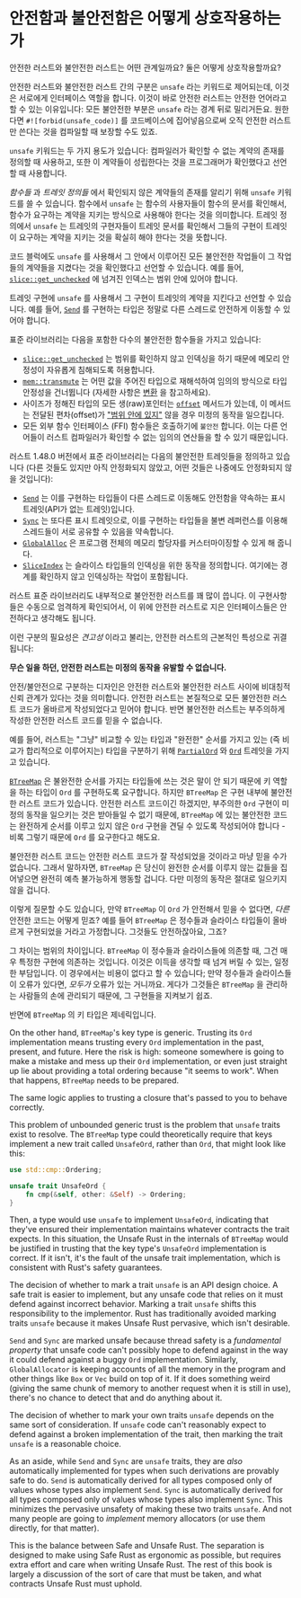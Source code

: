 # 안전함과 불안전함은 어떻게 상호작용하는가

안전한 러스트와 불안전한 러스트는 어떤 관계일까요? 둘은 어떻게 상호작용할까요?

안전한 러스트와 불안전한 러스트 간의 구분은 `unsafe` 라는 키워드로 제어되는데, 이것은 서로에게 인터페이스 역할을 합니다. 
이것이 바로 안전한 러스트는 안전한 언어라고 할 수 있는 이유입니다: 모든 불안전한 부분은 `unsafe` 라는 경계 뒤로 밀리거든요. 
원한다면 `#![forbid(unsafe_code)]` 를 코드베이스에 집어넣음으로써 오직 안전한 러스트만 쓴다는 것을 컴파일할 때 보장할 수도 있죠.

`unsafe` 키워드는 두 가지 용도가 있습니다: 컴파일러가 확인할 수 없는 계약의 존재를 정의할 때 사용하고, 또한 
이 계약들이 성립한다는 것을 프로그래머가 확인했다고 선언할 때 사용합니다.

_함수들_ 과 _트레잇 정의들_ 에서 확인되지 않은 계약들의 존재를 알리기 위해 `unsafe` 키워드를 쓸 수 있습니다. 
함수에서 `unsafe` 는 함수의 사용자들이 함수의 문서를 확인해서, 함수가 요구하는 계약을 지키는 방식으로 사용해야 
한다는 것을 의미합니다. 트레잇 정의에서 `unsafe` 는 트레잇의 구현자들이 트레잇 문서를 확인해서 그들의 구현이 
트레잇이 요구하는 계약을 지키는 것을 확실히 해야 한다는 것을 뜻합니다.

코드 블럭에도 `unsafe` 를 사용해서 그 안에서 이루어진 모든 불안전한 작업들이 그 작업들의 계약들을 지켰다는 
것을 확인했다고 선언할 수 있습니다. 예를 들어, [`slice::get_unchecked`][get_unchecked] 에 넘겨진 인덱스는 
범위 안에 있어야 합니다.

트레잇 구현에 `unsafe` 를 사용해서 그 구현이 트레잇의 계약을 지킨다고 선언할 수 있습니다. 예를 들어, [`Send`] 를 
구현하는 타입은 정말로 다른 스레드로 안전하게 이동할 수 있어야 합니다.

표준 라이브러리는 다음을 포함한 다수의 불안전한 함수들을 가지고 있습니다:

* [`slice::get_unchecked`][get_unchecked] 는 범위를 확인하지 않고 인덱싱을 하기 때문에 메모리 안정성이 자유롭게 침해되도록 허용합니다.
* [`mem::transmute`][transmute] 는 어떤 값을 주어진 타입으로 재해석하여 임의의 방식으로 타입 안정성을 건너뜁니다 (자세한 사항은 [변환][conversions] 을 참고하세요).
* 사이즈가 정해진 타입의 모든 생(raw)포인터는 [`offset`][ptr_offset] 메서드가 있는데, 이 메서드는 전달된 편차(offset)가 ["범위 안에 있지"][ptr_offset] 않을 경우 미정의 동작을 일으킵니다.
* 모든 외부 함수 인터페이스 (FFI) 함수들은 호출하기에 `불안전` 합니다. 이는 다른 언어들이 러스트 컴파일러가 확인할 수 없는 임의의 연산들을 할 수 있기 때문입니다.

러스트 1.48.0 버전에서 표준 라이브러리는 다음의 불안전한 트레잇들을 정의하고 있습니다 (다른 것들도 있지만 아직 안정화되지 않았고, 어떤 것들은 나중에도 안정화되지 않을 것입니다):

* [`Send`] 는 이를 구현하는 타입들이 다른 스레드로 이동해도 안전함을 약속하는 표시 트레잇(API가 없는 트레잇)입니다.
* [`Sync`] 는 또다른 표시 트레잇으로, 이를 구현하는 타입들을 불변 레퍼런스를 이용해 스레드들이 서로 공유할 수 있음을 약속합니다.
* [`GlobalAlloc`] 은 프로그램 전체의 메모리 할당자를 커스터마이징할 수 있게 해 줍니다.
* [`SliceIndex`] 는 슬라이스 타입들의 인덱싱을 위한 동작을 정의합니다. 여기에는 경계를 확인하지 않고 인덱싱하는 작업이 포함됩니다.

러스트 표준 라이브러리도 내부적으로 불안전한 러스트를 꽤 많이 씁니다. 이 구현사항들은 수동으로 엄격하게 확인되어서, 
이 위에 안전한 러스트로 지은 인터페이스들은 안전하다고 생각해도 됩니다.

이런 구분의 필요성은 *견고성* 이라고 불리는, 안전한 러스트의 근본적인 특성으로 귀결됩니다: 

**무슨 일을 하던, 안전한 러스트는 미정의 동작을 유발할 수 없습니다.**

안전/불안전으로 구분하는 디자인은 안전한 러스트와 불안전한 러스트 사이에 비대칭적 신뢰 관계가 있다는 것을 의미합니다. 
안전한 러스트는 본질적으로 모든 불안전한 러스트 코드가 올바르게 작성되었다고 믿어야 합니다. 
반면 불안전한 러스트는 부주의하게 작성한 안전한 러스트 코드를 믿을 수 없습니다.

예를 들어, 러스트는 "그냥" 비교할 수 있는 타입과 "완전한" 순서를 가지고 있는 (즉 비교가 합리적으로 이루어지는) 
타입을 구분하기 위해 [`PartialOrd`] 와 [`Ord`] 트레잇을 가지고 있습니다.

[`BTreeMap`] 은 불완전한 순서를 가지는 타입들에 쓰는 것은 말이 안 되기 때문에 키 역할을 하는 타입이 `Ord` 를 구현하도록 요구합니다. 
하지만 `BTreeMap` 은 구현 내부에 불안전한 러스트 코드가 있습니다. 안전한 러스트 코드이긴 하겠지만, 부주의한 `Ord` 구현이 미정의 동작을 일으키는 것은 받아들일 수 없기 때문에, 
`BTreeMap` 에 있는 불안전한 코드는 완전하게 순서를 이루고 있지 않은 `Ord` 구현을 견딜 수 있도록 작성되어야 합니다 - 비록 그렇기 때문에 `Ord` 를 요구한다고 해도요.

불안전한 러스트 코드는 안전한 러스트 코드가 잘 작성되었을 것이라고 마냥 믿을 수가 없습니다. 그래서 말하자면, `BTreeMap` 은 당신이 완전한 순서를 이루지 않는 값들을 집어넣으면 완전히 예측 불가능하게 행동할 겁니다. 다만 미정의 동작은 절대로 일으키지 않을 겁니다.

이렇게 질문할 수도 있습니다, 만약 `BTreeMap` 이 `Ord` 가 안전해서 믿을 수 없다면, *다른* 안전한 코드는 어떻게 믿죠? 예를 들어 `BTreeMap` 은 정수들과 슬라이스 타입들이 올바르게 구현되었을 거라고 가정합니다. 그것들도 안전하잖아요, 그죠?

그 차이는 범위의 차이입니다. `BTreeMap` 이 정수들과 슬라이스들에 의존할 때, 그건 매우 특정한 구현에 의존하는 것입니다. 이것은 이득을 생각할 때 넘겨 버릴 수 있는, 일정한 부담입니다. 이 경우에서는 비용이 없다고 할 수 있습니다; 만약 정수들과 슬라이스들이 오류가 있다면, *모두가* 오류가 있는 거니까요. 게다가 그것들은 `BTreeMap` 을 관리하는 사람들의 손에 관리되기 때문에, 그 구현들을 지켜보기 쉽죠.

반면에 `BTreeMap` 의 키 타입은 제네릭입니다. 

On the other hand, `BTreeMap`'s key type is generic. Trusting its `Ord` implementation
means trusting every `Ord` implementation in the past, present, and future.
Here the risk is high: someone somewhere is going to make a mistake and mess up
their `Ord` implementation, or even just straight up lie about providing a total
ordering because "it seems to work". When that happens, `BTreeMap` needs to be
prepared.

The same logic applies to trusting a closure that's passed to you to behave
correctly.

This problem of unbounded generic trust is the problem that `unsafe` traits
exist to resolve. The `BTreeMap` type could theoretically require that keys
implement a new trait called `UnsafeOrd`, rather than `Ord`, that might look
like this:

```rust
use std::cmp::Ordering;

unsafe trait UnsafeOrd {
    fn cmp(&self, other: &Self) -> Ordering;
}
```

Then, a type would use `unsafe` to implement `UnsafeOrd`, indicating that
they've ensured their implementation maintains whatever contracts the
trait expects. In this situation, the Unsafe Rust in the internals of
`BTreeMap` would be justified in trusting that the key type's `UnsafeOrd`
implementation is correct. If it isn't, it's the fault of the unsafe trait
implementation, which is consistent with Rust's safety guarantees.

The decision of whether to mark a trait `unsafe` is an API design choice. A
safe trait is easier to implement, but any unsafe code that relies on it must
defend against incorrect behavior. Marking a trait `unsafe` shifts this
responsibility to the implementor. Rust has traditionally avoided marking
traits `unsafe` because it makes Unsafe Rust pervasive, which isn't desirable.

`Send` and `Sync` are marked unsafe because thread safety is a *fundamental
property* that unsafe code can't possibly hope to defend against in the way it
could defend against a buggy `Ord` implementation. Similarly, `GlobalAllocator`
is keeping accounts of all the memory in the program and other things like
`Box` or `Vec` build on top of it. If it does something weird (giving the same
chunk of memory to another request when it is still in use), there's no chance
to detect that and do anything about it.

The decision of whether to mark your own traits `unsafe` depends on the same
sort of consideration. If `unsafe` code can't reasonably expect to defend
against a broken implementation of the trait, then marking the trait `unsafe` is
a reasonable choice.

As an aside, while `Send` and `Sync` are `unsafe` traits, they are *also*
automatically implemented for types when such derivations are provably safe
to do. `Send` is automatically derived for all types composed only of values
whose types also implement `Send`. `Sync` is automatically derived for all
types composed only of values whose types also implement `Sync`. This minimizes
the pervasive unsafety of making these two traits `unsafe`. And not many people
are going to *implement* memory allocators (or use them directly, for that
matter).

This is the balance between Safe and Unsafe Rust. The separation is designed to
make using Safe Rust as ergonomic as possible, but requires extra effort and
care when writing Unsafe Rust. The rest of this book is largely a discussion
of the sort of care that must be taken, and what contracts Unsafe Rust must uphold.

[`Send`]: https://doc.rust-lang.org/std/marker/trait.Send.html
[`Sync`]: https://doc.rust-lang.org/std/marker/trait.Sync.html
[`GlobalAlloc`]: https://doc.rust-lang.org/std/alloc/trait.GlobalAlloc.html
[`SliceIndex`]: https://doc.rust-lang.org/std/slice/trait.SliceIndex.html
[conversions]: conversions.html
[ptr_offset]: https://doc.rust-lang.org/std/primitive.pointer.html#method.offset
[get_unchecked]: https://doc.rust-lang.org/std/primitive.slice.html#method.get_unchecked
[transmute]: https://doc.rust-lang.org/std/mem/fn.transmute.html
[`PartialOrd`]: https://doc.rust-lang.org/std/cmp/trait.PartialOrd.html
[`Ord`]: https://doc.rust-lang.org/std/cmp/trait.Ord.html
[`BTreeMap`]: https://doc.rust-lang.org/std/collections/struct.BTreeMap.html
